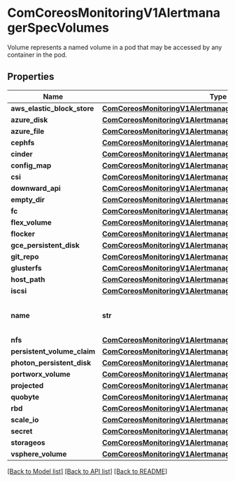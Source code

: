# ComCoreosMonitoringV1AlertmanagerSpecVolumes

Volume represents a named volume in a pod that may be accessed by any container in the pod.
## Properties
Name | Type | Description | Notes
------------ | ------------- | ------------- | -------------
**aws_elastic_block_store** | [**ComCoreosMonitoringV1AlertmanagerSpecAwsElasticBlockStore**](ComCoreosMonitoringV1AlertmanagerSpecAwsElasticBlockStore.md) |  | [optional] 
**azure_disk** | [**ComCoreosMonitoringV1AlertmanagerSpecAzureDisk**](ComCoreosMonitoringV1AlertmanagerSpecAzureDisk.md) |  | [optional] 
**azure_file** | [**ComCoreosMonitoringV1AlertmanagerSpecAzureFile**](ComCoreosMonitoringV1AlertmanagerSpecAzureFile.md) |  | [optional] 
**cephfs** | [**ComCoreosMonitoringV1AlertmanagerSpecCephfs**](ComCoreosMonitoringV1AlertmanagerSpecCephfs.md) |  | [optional] 
**cinder** | [**ComCoreosMonitoringV1AlertmanagerSpecCinder**](ComCoreosMonitoringV1AlertmanagerSpecCinder.md) |  | [optional] 
**config_map** | [**ComCoreosMonitoringV1AlertmanagerSpecConfigMap**](ComCoreosMonitoringV1AlertmanagerSpecConfigMap.md) |  | [optional] 
**csi** | [**ComCoreosMonitoringV1AlertmanagerSpecCsi**](ComCoreosMonitoringV1AlertmanagerSpecCsi.md) |  | [optional] 
**downward_api** | [**ComCoreosMonitoringV1AlertmanagerSpecDownwardAPI**](ComCoreosMonitoringV1AlertmanagerSpecDownwardAPI.md) |  | [optional] 
**empty_dir** | [**ComCoreosMonitoringV1AlertmanagerSpecEmptyDir**](ComCoreosMonitoringV1AlertmanagerSpecEmptyDir.md) |  | [optional] 
**fc** | [**ComCoreosMonitoringV1AlertmanagerSpecFc**](ComCoreosMonitoringV1AlertmanagerSpecFc.md) |  | [optional] 
**flex_volume** | [**ComCoreosMonitoringV1AlertmanagerSpecFlexVolume**](ComCoreosMonitoringV1AlertmanagerSpecFlexVolume.md) |  | [optional] 
**flocker** | [**ComCoreosMonitoringV1AlertmanagerSpecFlocker**](ComCoreosMonitoringV1AlertmanagerSpecFlocker.md) |  | [optional] 
**gce_persistent_disk** | [**ComCoreosMonitoringV1AlertmanagerSpecGcePersistentDisk**](ComCoreosMonitoringV1AlertmanagerSpecGcePersistentDisk.md) |  | [optional] 
**git_repo** | [**ComCoreosMonitoringV1AlertmanagerSpecGitRepo**](ComCoreosMonitoringV1AlertmanagerSpecGitRepo.md) |  | [optional] 
**glusterfs** | [**ComCoreosMonitoringV1AlertmanagerSpecGlusterfs**](ComCoreosMonitoringV1AlertmanagerSpecGlusterfs.md) |  | [optional] 
**host_path** | [**ComCoreosMonitoringV1AlertmanagerSpecHostPath**](ComCoreosMonitoringV1AlertmanagerSpecHostPath.md) |  | [optional] 
**iscsi** | [**ComCoreosMonitoringV1AlertmanagerSpecIscsi**](ComCoreosMonitoringV1AlertmanagerSpecIscsi.md) |  | [optional] 
**name** | **str** | Volume&#39;s name. Must be a DNS_LABEL and unique within the pod. More info: https://kubernetes.io/docs/concepts/overview/working-with-objects/names/#names | 
**nfs** | [**ComCoreosMonitoringV1AlertmanagerSpecNfs**](ComCoreosMonitoringV1AlertmanagerSpecNfs.md) |  | [optional] 
**persistent_volume_claim** | [**ComCoreosMonitoringV1AlertmanagerSpecPersistentVolumeClaim**](ComCoreosMonitoringV1AlertmanagerSpecPersistentVolumeClaim.md) |  | [optional] 
**photon_persistent_disk** | [**ComCoreosMonitoringV1AlertmanagerSpecPhotonPersistentDisk**](ComCoreosMonitoringV1AlertmanagerSpecPhotonPersistentDisk.md) |  | [optional] 
**portworx_volume** | [**ComCoreosMonitoringV1AlertmanagerSpecPortworxVolume**](ComCoreosMonitoringV1AlertmanagerSpecPortworxVolume.md) |  | [optional] 
**projected** | [**ComCoreosMonitoringV1AlertmanagerSpecProjected**](ComCoreosMonitoringV1AlertmanagerSpecProjected.md) |  | [optional] 
**quobyte** | [**ComCoreosMonitoringV1AlertmanagerSpecQuobyte**](ComCoreosMonitoringV1AlertmanagerSpecQuobyte.md) |  | [optional] 
**rbd** | [**ComCoreosMonitoringV1AlertmanagerSpecRbd**](ComCoreosMonitoringV1AlertmanagerSpecRbd.md) |  | [optional] 
**scale_io** | [**ComCoreosMonitoringV1AlertmanagerSpecScaleIO**](ComCoreosMonitoringV1AlertmanagerSpecScaleIO.md) |  | [optional] 
**secret** | [**ComCoreosMonitoringV1AlertmanagerSpecSecret**](ComCoreosMonitoringV1AlertmanagerSpecSecret.md) |  | [optional] 
**storageos** | [**ComCoreosMonitoringV1AlertmanagerSpecStorageos**](ComCoreosMonitoringV1AlertmanagerSpecStorageos.md) |  | [optional] 
**vsphere_volume** | [**ComCoreosMonitoringV1AlertmanagerSpecVsphereVolume**](ComCoreosMonitoringV1AlertmanagerSpecVsphereVolume.md) |  | [optional] 

[[Back to Model list]](../README.md#documentation-for-models) [[Back to API list]](../README.md#documentation-for-api-endpoints) [[Back to README]](../README.md)


